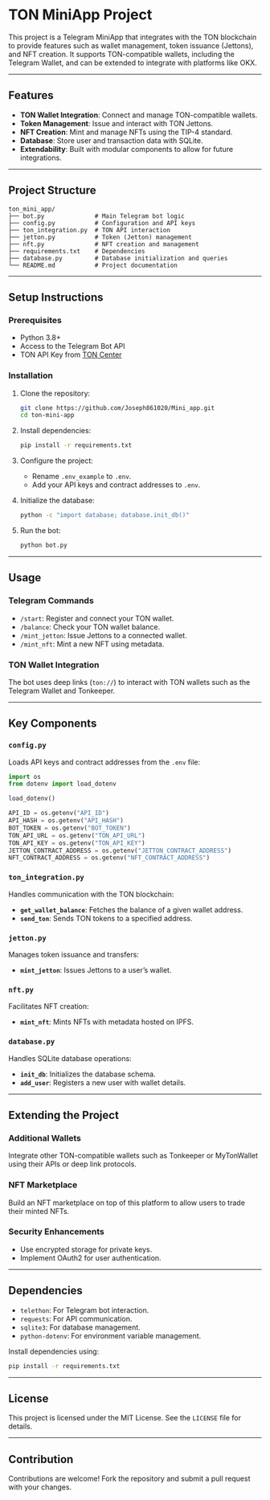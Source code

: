 # TON MiniApp Project

This project is a Telegram MiniApp that integrates with the TON blockchain to provide features such as wallet management, token issuance (Jettons), and NFT creation. It supports TON-compatible wallets, including the Telegram Wallet, and can be extended to integrate with platforms like OKX.

---

## Features

- **TON Wallet Integration**: Connect and manage TON-compatible wallets.
- **Token Management**: Issue and interact with TON Jettons.
- **NFT Creation**: Mint and manage NFTs using the TIP-4 standard.
- **Database**: Store user and transaction data with SQLite.
- **Extendability**: Built with modular components to allow for future integrations.

---

## Project Structure

```
ton_mini_app/
├── bot.py              # Main Telegram bot logic
├── config.py           # Configuration and API keys
├── ton_integration.py  # TON API interaction
├── jetton.py           # Token (Jetton) management
├── nft.py              # NFT creation and management
├── requirements.txt    # Dependencies
├── database.py         # Database initialization and queries
└── README.md           # Project documentation
```

---

## Setup Instructions

### Prerequisites

- Python 3.8+
- Access to the Telegram Bot API
- TON API Key from [TON Center](https://toncenter.com/)

### Installation

1. Clone the repository:
   ```bash
   git clone https://github.com/Joseph861020/Mini_app.git
   cd ton-mini-app
   ```

2. Install dependencies:
   ```bash
   pip install -r requirements.txt
   ```


3. Configure the project:
   - Rename `.env_example` to `.env`.
   - Add your API keys and contract addresses to `.env`.

4. Initialize the database:
   ```bash
   python -c "import database; database.init_db()"
   ```

5. Run the bot:
   ```bash
   python bot.py
   ```

---

## Usage

### Telegram Commands

- `/start`: Register and connect your TON wallet.
- `/balance`: Check your TON wallet balance.
- `/mint_jetton`: Issue Jettons to a connected wallet.
- `/mint_nft`: Mint a new NFT using metadata.

### TON Wallet Integration
The bot uses deep links (`ton://`) to interact with TON wallets such as the Telegram Wallet and Tonkeeper.

---

## Key Components

### `config.py`
Loads API keys and contract addresses from the `.env` file:
```python
import os
from dotenv import load_dotenv

load_dotenv()

API_ID = os.getenv("API_ID")
API_HASH = os.getenv("API_HASH")
BOT_TOKEN = os.getenv("BOT_TOKEN")
TON_API_URL = os.getenv("TON_API_URL")
TON_API_KEY = os.getenv("TON_API_KEY")
JETTON_CONTRACT_ADDRESS = os.getenv("JETTON_CONTRACT_ADDRESS")
NFT_CONTRACT_ADDRESS = os.getenv("NFT_CONTRACT_ADDRESS")
```

### `ton_integration.py`
Handles communication with the TON blockchain:
- **`get_wallet_balance`**: Fetches the balance of a given wallet address.
- **`send_ton`**: Sends TON tokens to a specified address.

### `jetton.py`
Manages token issuance and transfers:
- **`mint_jetton`**: Issues Jettons to a user’s wallet.

### `nft.py`
Facilitates NFT creation:
- **`mint_nft`**: Mints NFTs with metadata hosted on IPFS.

### `database.py`
Handles SQLite database operations:
- **`init_db`**: Initializes the database schema.
- **`add_user`**: Registers a new user with wallet details.

---

## Extending the Project

### Additional Wallets
Integrate other TON-compatible wallets such as Tonkeeper or MyTonWallet using their APIs or deep link protocols.

### NFT Marketplace
Build an NFT marketplace on top of this platform to allow users to trade their minted NFTs.

### Security Enhancements
- Use encrypted storage for private keys.
- Implement OAuth2 for user authentication.

---

## Dependencies

- `telethon`: For Telegram bot interaction.
- `requests`: For API communication.
- `sqlite3`: For database management.
- `python-dotenv`: For environment variable management.

Install dependencies using:
```bash
pip install -r requirements.txt
```

---

## License
This project is licensed under the MIT License. See the `LICENSE` file for details.

---

## Contribution
Contributions are welcome! Fork the repository and submit a pull request with your changes.

